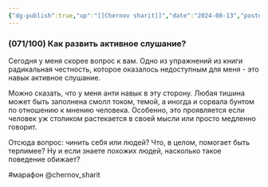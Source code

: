 ```yaml
---
{"dg-publish":true,"up":"[[Chernov sharit]]","date":"2024-08-13","posted":"https://t.me/chernov_sharit/613","modified_at":"2024-09-10T23:02:50+03:00","published_at":"2024-08-13T19:05:00+03:00","dg-path":"/chernov_sharit/2024-08-13 активное слушание.md","permalink":"/chernov-sharit/2024-08-13-aktivnoe-slushanie/","dgPassFrontmatter":true}
---
```



### (071/100) Как развить активное слушание?

Сегодня у меня скорее вопрос к вам. Одно из упражнений из книги радикальная честность, которое оказалось недоступным для меня - это навык активное слушание.

Можно сказать, что у меня анти навык в эту сторону. Любая тишина может быть заполнена смолл током, темой, а иногда и сорвала бунтом по отношению к мнению человека. Особенно, это проявляется если человек уж столиком растекается в своей мысли или просто медленно говорит.

Отсюда вопрос: чинить себя или людей? Что, в целом, помогает быть терпимее? Ну и если знаете похожих людей, насколько такое поведение обижает?

#марафон @chernov_sharit 
